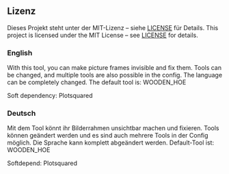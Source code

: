 ## Lizenz
Dieses Projekt steht unter der MIT-Lizenz – siehe [LICENSE](./LICENSE) für Details.
This project is licensed under the MIT License – see [LICENSE](./LICENSE) for details.


### English
With this tool, you can make picture frames invisible and fix them.
Tools can be changed, and multiple tools are also possible in the config.
The language can be completely changed.
The default tool is: WOODEN_HOE

Soft dependency: Plotsquared


### Deutsch
Mit dem Tool könnt ihr Bilderrahmen unsichtbar machen und fixieren.
Tools können geändert werden und es sind auch mehrere Tools in der Config möglich. 
Die Sprache kann komplett abgeändert werden.
Default-Tool ist: WOODEN_HOE

Softdepend: Plotsquared


